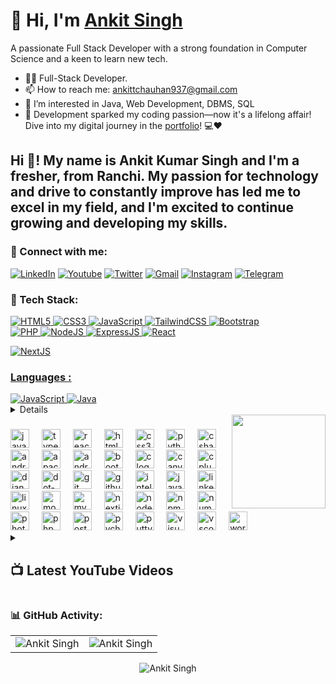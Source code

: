 <h1 align="left">👋 Hi, I'm <a href="https://ankitkrsinghportfolio.netlify.app/" target="_blank"> Ankit Singh </a></h1>
<p align="left">A passionate Full Stack Developer with a strong foundation in Computer Science and a keen to learn new tech.</p>

- 👨‍💻 Full-Stack Developer.
- 📫 How to reach me: [ankittchauhan937@gmail.com](ankittchauhan937@gmail.com)
- 👀 I’m interested in Java, Web Development, DBMS, SQL
- 🚀 Development sparked my coding passion—now it's a lifelong affair! Dive into my digital journey in the [portfolio](https://ankitkrsinghportfolio.netlify.app/)! 💻❤️

<h2 align="left">Hi 👋! My name is Ankit Kumar Singh and I'm a fresher, from Ranchi. My passion for technology and drive to constantly improve has led me to excel in my field, and I'm excited to continue growing and developing my skills.</h2>

<h3 align="left">📲 Connect with me:</h3>
<div align="left">
  <a href="https://www.linkedin.com/in/ankit-singh-441459231?utm_source=share&utm_campaign=share_via&utm_content=profile&utm_medium=ios_app"><img alt="LinkedIn" src="https://img.shields.io/badge/linkedin-%230077B5.svg?style=for-the-badge&logo=linkedin&logoColor=white"/></a>
     <a href="https://www.youtube.com/@dennycarlos5786/"><img alt="Youtube" src="https://img.shields.io/badge/youtube-D14836?style=for-the-badge&logo=youtube&logoColor=white"/></a>
   <a href="https://x.com/theankitsingh26"><img alt="Twitter" src="https://img.shields.io/badge/twitter-2CA5E0?style=for-the-badge&logo=twitter&logoColor=white" /></a>
  <a href="mailto:ankittchauhan937@gmail.com"><img alt="Gmail" src="https://img.shields.io/badge/Gmail-D14836?style=for-the-badge&logo=gmail&logoColor=white"/></a>
   <a href="https://www.instagram.com/ankitsingh.26?igsh=MWZucXNmMGtuNGppcQ%3D%3D&utm_source=qr"><img alt="Instagram" src="https://img.shields.io/badge/Instagram-E4405F?style=for-the-badge&logo=instagram&logoColor=white"/></a>
  <a href="https://t.me/+yTO2tA6PtRAxNTU9"><img alt="Telegram" src="https://img.shields.io/badge/Telegram-2CA5E0?style=for-the-badge&logo=telegram&logoColor=white" /></a>
 
</div>

<h3 align="left">🚀 Tech Stack:</h3>
<div align="left">
<a href="https://github.com/search?q=user%3AAnkitsingh2611+language%3Ahtml"><img alt="HTML5" src="https://img.shields.io/badge/html5-%23E34F26.svg?style=for-the-badge&logo=html5&logoColor=white"/>
<a href="https://github.com/search?q=user%3AAnkitsingh2611+language%3Acss"><img alt="CSS3" src="https://img.shields.io/badge/css3-%231572B6.svg?style=for-the-badge&logo=css3&logoColor=white"/> 
<a href="https://github.com/search?q=user%3AAnkitsingh2611+language%3Ajavascript"><img alt="JavaScript" src="https://img.shields.io/badge/javascript-%23323330.svg?style=for-the-badge&logo=javascript&logoColor=%23F7DF1E"/> 
<!-- <img alt="jQuery" src="https://img.shields.io/badge/jquery-%230769AD.svg?style=for-the-badge&logo=jquery&logoColor=white"/>  -->
<a href="https://github.com/search?q=user%3AAnkitsingh2611+language%3Atailwind"><img alt="TailwindCSS" src="https://img.shields.io/badge/Tailwind_CSS-38B2AC?style=for-the-badge&logo=tailwind-css&logoColor=white"/>
<a href="https://github.com/search?q=user%3AAnkitsingh2611+language%3Abootstrap"><img alt="Bootstrap" src="https://img.shields.io/badge/bootstrap-%23563D7C.svg?style=for-the-badge&logo=bootstrap&logoColor=white"/>

<br>
<a href="https://github.com/search?q=user%3AAnkitsingh2611+language%3Aphp"><img alt="PHP" src="https://img.shields.io/badge/php-%23777BB4.svg?style=for-the-badge&logo=php&logoColor=white"/>
<a href="https://github.com/search?q=user%3AAnkitsingh2611+language%3Anodejs"><img alt="NodeJS" src="https://img.shields.io/badge/node.js-%2343853D.svg?style=for-the-badge&logo=node-dot-js&logoColor=white"/>
<a href="https://github.com/search?q=user%3AAnkitsingh2611+language%3Aexpressjs"><img alt="ExpressJS" src="https://img.shields.io/badge/Express.js-000000?style=for-the-badge&logo=express&logoColor=white"/>
<a href="https://github.com/search?q=user%3AAnkitsingh2611+language%3Areact"><img alt="React" src="https://img.shields.io/badge/react-%2320232a.svg?style=for-the-badge&logo=react&logoColor=%2361DAFB"/>

<a href="https://github.com/search?q=user%3AAnkitsingh2611+language%3Anextjs"><img alt="NextJS" src="https://img.shields.io/badge/next.js-000000?style=for-the-badge&logo=nextdotjs&logoColor=white"/>

</div>

<h3 align="left">Languages :</h3>
<div align="left">
  <a href="https://github.com/search?q=user%3AAnkitsingh2611+language%3Ajavascript"><img alt="JavaScript" src="https://img.shields.io/badge/javascript-%23323330.svg?style=for-the-badge&logo=javascript&logoColor=%23F7DF1E"/> 
  <a href="https://github.com/search?q=user%3AAnkitsingh2611+language%3Ajava"><img alt="Java" src="https://img.shields.io/badge/java-%23ED8B00.svg?style=for-the-badge&logo=java&logoColor=white"/>
</div> 

        
<!-- <div align="left">
<!--   <img alt="MongoDB" src ="https://img.shields.io/badge/MongoDB-4EA94B?style=for-the-badge&logo=mongodb&logoColor=white"/> -->
<!--   <img alt="MySQL" src="https://img.shields.io/badge/mysql-%2300f.svg?style=for-the-badge&logo=mysql&logoColor=white"/> -->
<!--   <img alt="SQLite" src ="https://img.shields.io/badge/sqlite-%2307405e.svg?style=for-the-badge&logo=sqlite&logoColor=white"/>
</div><br/> --> 
<details> 
  <summary><h2>🛠️ My Favorite Tools</h2></summary>
  <!-- Some badges are from https://github.com/Ileriayo/markdown-badges -->

  <h3>👨‍💻 Programming and Markup Languages</h3>

  <p>
      <a href="https://github.com/search?q=user%3AAnkitsingh2611+language%3Ac"><img alt="C" src="https://img.shields.io/badge/c-%23323330.svg?style=for-the-badge&logo=c&logoColor=%23F7DF1E"></a>
      <a href="https://github.com/search?q=user%3AAnkitsingh2611+language%3Acpp"><img alt="C++" src="https://img.shields.io/badge/cpp-%23323330.svg?style=for-the-badge&logo=cpp&logoColor=%23F7DF1E"></a>
      <a href="https://github.com/search?q=user%3AAnkitsingh2611+language%3Acsharp"><img alt="C#" src="https://img.shields.io/badge/c#-%23323330.svg?style=for-the-badge&logo=c@&logoColor=%23F7DF1E"></a>
      <a href="https://github.com/search?q=user%3AAnkitsingh2611+language%3Ac"><img alt="CSS" src="https://img.shields.io/badge/css3-%231572B6.svg?style=for-the-badge&logo=css3&logoColor=white"></a>
      <a href="https://github.com/search?q=user%3AAnkitsingh2611+language%3Ahtml"><img alt="HTML" src="https://img.shields.io/badge/html5-%23E34F26.svg?style=for-the-badge&logo=html5&logoColor=white"></a>
      <a href="https://github.com/search?q=user%3AAnkitsingh2611+language%3Ajava"><img alt="Java" src="https://img.shields.io/badge/java-%23323330.svg?style=for-the-badge&logo=java&logoColor=%23F7DF1E"></a>
      <a href="https://github.com/search?q=user%3AAnkitsingh2611+language%3Ajavascript"><img alt="JavaScript" src="https://img.shields.io/badge/javascript-%23323330.svg?style=for-the-badge&logo=javascript&logoColor=%23F7DF1E"></a>
      <a href="https://github.com/search?q=user%3AAnkitsingh2611+language%3Anodejs"><img alt="Node.js" src="https://img.shields.io/badge/Node.js-43853D.svg?logo=node.js&logoColor=white"></a>
      <a href="https://github.com/search?q=user%3AAnkitsingh2611+language%3Aphp"><img alt="PHP" src="https://img.shields.io/badge/php-%23777BB4.svg?style=for-the-badge&logo=php&logoColor=white"></a>
      <a href="https://github.com/search?q=user%3AAnkitsingh2611+language%3Atailwind"><img alt="Tailwind" src="https://img.shields.io/badge/tailwind-777BB4.svg?logo=tailwind&logoColor=white"></a>
      <a href="https://github.com/search?q=user%3AAnkitsingh2611+language%3Abootstrap"><img alt="Bootstrap" src="https://img.shields.io/badge/bootstrap-777BB4.svg?logo=bootstrap&logoColor=white"></a>
      <a href="https://github.com/search?q=user%3AAnkitsingh2611+language%3Apython"><img alt="Python" src="https://img.shields.io/badge/Python-14354C.svg?logo=python&logoColor=white"></a>
      <a href="https://github.com/search?q=user%3AAnkitsingh2611+language%3Asql"><img alt="SQL" src="https://img.shields.io/badge/sql-%23323330.svg?style=for-the-badge&logo=sql&logoColor=%23F7DF1E"></a>
  </p>

  <h3>🧰 Frameworks and Libraries</h3>

  <p>
      <a href="#"><img alt="Bootstrap" src="https://img.shields.io/badge/Bootstrap-7952B3.svg?logo=bootstrap&logoColor=white"></a>
      <a href="#"><img alt="Express.js" src="https://img.shields.io/badge/Express.js-404d59.svg?logo=express&logoColor=white"></a>
      <a href="#"><img alt="GitHub Actions" src="https://img.shields.io/badge/GitHub%20Actions-2671E5.svg?logo=github%20actions&logoColor=white"></a>
      <a href="#"><img alt="NumPy" src="https://img.shields.io/badge/Numpy-013243.svg?logo=numpy&logoColor=white"></a>
      <a href="#"><img alt="Pandas" src="https://img.shields.io/badge/Pandas-150458.svg?logo=pandas&logoColor=white"></a>
      <a href="#"><img alt="React" src="https://img.shields.io/badge/React-20232a.svg?logo=react&logoColor=%2361DAFB"></a>
      <a href="#"><img alt="Wordpress" src="https://img.shields.io/badge/Wordpress-21759B?logo=wordpress&logoColor=white"></a>
  </p>

  <h3>🗄️ Databases and Cloud Hosting</h3>

  <p>
      <a href="#"><img alt="GitHub Pages" src="https://img.shields.io/badge/GitHub%20Pages-327FC7.svg?logo=github&logoColor=white"></a>
      <a href="#"><img alt="MongoDB" src ="https://img.shields.io/badge/MongoDB-4ea94b.svg?logo=mongodb&logoColor=white"></a>
      <a href="#"><img alt="MySQL" src="https://img.shields.io/badge/MySQL-00f.svg?logo=mysql&logoColor=white"></a>
      <a href="#"><img alt="PostgreSQL" src ="https://img.shields.io/badge/PostgreSQL-316192.svg?logo=postgresql&logoColor=white"></a>
      <a href="#"><img alt="SQLite" src ="https://img.shields.io/badge/SQLite-07405e.svg?logo=sqlite&logoColor=white"></a>
      <a href="#"><img alt="Vercel" src="https://img.shields.io/badge/Vercel-000000.svg?logo=vercel&logoColor=white"></a>
  </p>

  <h3>💻 Software and Tools</h3>

  <p>
      <a href="#"><img alt="Android Studio" src="https://img.shields.io/badge/Android%20Studio-008678.svg?logo=android-studio&logoColor=white"></a>
      <a href="#"><img alt="Discord" src="https://img.shields.io/badge/-Discord-5865F2.svg?logo=discord&logoColor=white"></a>
      <a href="#"><img alt="Git" src="https://img.shields.io/badge/Git-F05033.svg?logo=git&logoColor=white"></a>
      <a href="#"><img alt="GitHub Desktop" src="https://img.shields.io/badge/GitHub%20Desktop-8034A9.svg?logo=github&logoColor=white"></a>
      <a href="#"><img alt="Jupyter" src="https://img.shields.io/badge/Jupyter-F37626.svg?logo=Jupyter&logoColor=white"></a>
      <a href="#"><img alt="Photopea" src="https://img.shields.io/badge/Photopea-18A497?logo=photopea&logoColor=white"></a>
      <a href="#"><img alt="Postman" src="https://img.shields.io/badge/Postman-FF6C37?logo=postman&logoColor=white"></a>
      <a href="#"><img alt="Stack Overflow" src="https://img.shields.io/badge/-Stack%20Overflow-FE7A16?logo=stack-overflow&logoColor=white"></a>
      <a href="#"><img alt="Visual Studio Code" src="https://img.shields.io/badge/Visual%20Studio%20Code-0078d7.svg?logo=visual-studio-code&logoColor=white"></a>
  </p>
</details>


<img align="right" height="150" src="https://camo.githubusercontent.com/7de37139d0b4c1ce40865e799b446c0e963a3dd8fb68d239707237c40604fa3d/68747470733a2f2f63646e2e6472696262626c652e636f6d2f75736572732f3733303730332f73637265656e73686f74732f363538313234332f6176656e746f2e676966"  />

###

<div align="left">
  <img src="https://cdn.jsdelivr.net/gh/devicons/devicon/icons/javascript/javascript-original.svg" height="30" alt="javascript logo"  />
  <img width="12" />
  <img src="https://cdn.jsdelivr.net/gh/devicons/devicon/icons/typescript/typescript-original.svg" height="30" alt="typescript logo"  />
  <img width="12" />
  <img src="https://cdn.jsdelivr.net/gh/devicons/devicon/icons/react/react-original.svg" height="30" alt="react logo"  />
  <img width="12" />
  <img src="https://cdn.jsdelivr.net/gh/devicons/devicon/icons/html5/html5-original.svg" height="30" alt="html5 logo"  />
  <img width="12" />
  <img src="https://cdn.jsdelivr.net/gh/devicons/devicon/icons/css3/css3-original.svg" height="30" alt="css3 logo"  />
  <img width="12" />
  <img src="https://cdn.jsdelivr.net/gh/devicons/devicon/icons/python/python-original.svg" height="30" alt="python logo"  />
  <img width="12" />
  <img src="https://cdn.jsdelivr.net/gh/devicons/devicon/icons/csharp/csharp-original.svg" height="30" alt="csharp logo"  />
  <img width="12" />
  <img src="https://cdn.jsdelivr.net/gh/devicons/devicon/icons/android/android-original.svg" height="30" alt="android logo"  />
  <img width="12" />
  <img src="https://cdn.jsdelivr.net/gh/devicons/devicon/icons/apache/apache-original.svg" height="30" alt="apache logo"  />
  <img width="12" />
  <img src="https://cdn.jsdelivr.net/gh/devicons/devicon/icons/androidstudio/androidstudio-original.svg" height="30" alt="androidstudio logo"  />
  <img width="12" />
  <img src="https://cdn.jsdelivr.net/gh/devicons/devicon/icons/bootstrap/bootstrap-original.svg" height="30" alt="bootstrap logo"  />
  <img width="12" />
  <img src="https://cdn.jsdelivr.net/gh/devicons/devicon/icons/c/c-original.svg" height="30" alt="c logo"  />
  <img width="12" />
  <img src="https://cdn.jsdelivr.net/gh/devicons/devicon/icons/canva/canva-original.svg" height="30" alt="canva logo"  />
  <img width="12" />
  <img src="https://cdn.jsdelivr.net/gh/devicons/devicon/icons/cplusplus/cplusplus-original.svg" height="30" alt="cplusplus logo"  />
  <img width="12" />
  <img src="https://cdn.jsdelivr.net/gh/devicons/devicon/icons/django/django-plain.svg" height="30" alt="django logo"  />
  <img width="12" />
  <img src="https://cdn.jsdelivr.net/gh/devicons/devicon/icons/dot-net/dot-net-original.svg" height="30" alt="dot-net logo"  />
  <img width="12" />
  <img src="https://cdn.jsdelivr.net/gh/devicons/devicon/icons/git/git-original.svg" height="30" alt="git logo"  />
  <img width="12" />
  <img src="https://cdn.jsdelivr.net/gh/devicons/devicon/icons/github/github-original.svg" height="30" alt="github logo"  />
  <img width="12" />
  <img src="https://cdn.jsdelivr.net/gh/devicons/devicon/icons/intellij/intellij-original.svg" height="30" alt="intellij logo"  />
  <img width="12" />
  <img src="https://cdn.jsdelivr.net/gh/devicons/devicon/icons/java/java-original.svg" height="30" alt="java logo"  />
  <img width="12" />
  <img src="https://cdn.jsdelivr.net/gh/devicons/devicon/icons/linkedin/linkedin-original.svg" height="30" alt="linkedin logo"  />
  <img width="12" />
  <img src="https://cdn.jsdelivr.net/gh/devicons/devicon/icons/linux/linux-original.svg" height="30" alt="linux logo"  />
  <img width="12" />
  <img src="https://cdn.jsdelivr.net/gh/devicons/devicon/icons/mongodb/mongodb-original.svg" height="30" alt="mongodb logo"  />
  <img width="12" />
  <img src="https://cdn.jsdelivr.net/gh/devicons/devicon/icons/mysql/mysql-original.svg" height="30" alt="mysql logo"  />
  <img width="12" />
  <img src="https://cdn.jsdelivr.net/gh/devicons/devicon/icons/nextjs/nextjs-original.svg" height="30" alt="nextjs logo"  />
  <img width="12" />
  <img src="https://cdn.jsdelivr.net/gh/devicons/devicon/icons/nodejs/nodejs-original.svg" height="30" alt="nodejs logo"  />
  <img width="12" />
  <img src="https://cdn.jsdelivr.net/gh/devicons/devicon/icons/npm/npm-original-wordmark.svg" height="30" alt="npm logo"  />
  <img width="12" />
  <img src="https://cdn.jsdelivr.net/gh/devicons/devicon/icons/numpy/numpy-original.svg" height="30" alt="numpy logo"  />
  <img width="12" />
  <img src="https://cdn.jsdelivr.net/gh/devicons/devicon/icons/photoshop/photoshop-plain.svg" height="30" alt="photoshop logo"  />
  <img width="12" />
  <img src="https://cdn.jsdelivr.net/gh/devicons/devicon/icons/php/php-original.svg" height="30" alt="php logo"  />
  <img width="12" />
  <img src="https://cdn.jsdelivr.net/gh/devicons/devicon/icons/postgresql/postgresql-original.svg" height="30" alt="postgresql logo"  />
  <img width="12" />
  <img src="https://cdn.jsdelivr.net/gh/devicons/devicon/icons/pycharm/pycharm-original.svg" height="30" alt="pycharm logo"  />
  <img width="12" />
  <img src="https://cdn.jsdelivr.net/gh/devicons/devicon/icons/putty/putty-original.svg" height="30" alt="putty logo"  />
  <img width="12" />
  <img src="https://cdn.jsdelivr.net/gh/devicons/devicon/icons/visualstudio/visualstudio-plain.svg" height="30" alt="visualstudio logo"  />
  <img width="12" />
  <img src="https://cdn.jsdelivr.net/gh/devicons/devicon/icons/vscode/vscode-original.svg" height="30" alt="vscode logo"  />
  <img width="12" />
  <img src="https://cdn.jsdelivr.net/gh/devicons/devicon/icons/wordpress/wordpress-original.svg" height="30" alt="wordpress logo"  />
</div>




<details> 
  <summary><h2>📺 Latest YouTube Videos</h2></summary> 
<!-- BEGIN YOUTUBE-CARDS -->
[![Netflix Clone](https://ytcards.demolab.com/?id=oMwVo74-IsI&title=Netflix+Clone&lang=en&timestamp=1713244976&background_color=%230d1117&title_color=%23ffffff&stats_color=%23dedede&max_title_lines=1&width=250&border_radius=5 "Netflix Clone")](https://www.youtube.com/watch?v=oMwVo74-IsI)
[![AnkitWordpress](https://ytcards.demolab.com/?id=LL8sz3bEVyI&title=AnkitWordpress&lang=en&timestamp=1713645780&background_color=%230d1117&title_color=%23ffffff&stats_color=%23dedede&max_title_lines=1&width=250&border_radius=5 "AnkitWordpress")](https://www.youtube.com/watch?v=LL8sz3bEVyI)
[![CodeAnkit – Learn Coding](https://ytcards.demolab.com/?id=0lSkYXjpWwA&title=CodeAnkit+%E2%80%93+Learn+Coding&lang=en&timestamp=1713645844&background_color=%230d1117&title_color=%23ffffff&stats_color=%23dedede&max_title_lines=1&width=250&border_radius=5 "CodeAnkit – Learn Coding")](https://www.youtube.com/watch?v=0lSkYXjpWwA)
[![Webcam using PHP Laravel capture image & upload on postgresql](https://ytcards.demolab.com/?id=Zc6sjytxAug&title=Webcam+using+PHP+Laravel+capture+image+%26+upload+on+postgresql&lang=en&timestamp=1714674198&background_color=%230d1117&title_color=%23ffffff&stats_color=%23dedede&max_title_lines=1&width=250&border_radius=5 "Webcam using PHP Laravel capture image & upload on postgresql")](https://www.youtube.com/watch?v=Zc6sjytxAug)
[![Spotify Clone](https://ytcards.demolab.com/?id=ODxKDDkZT0s&title=Spotify+Clone&lang=en&timestamp=1715273609&background_color=%230d1117&title_color=%23ffffff&stats_color=%23dedede&max_title_lines=1&width=250&border_radius=5 "Spotify Clone")](https://www.youtube.com/watch?v=ODxKDDkZT0s)
[![Hosted a tailwind css landing page](https://ytcards.demolab.com/?id=aY0VN8Y4Qdg&title=Hosted+a+tailwind+css+landing+page&lang=en&timestamp=1715274034&background_color=%230d1117&title_color=%23ffffff&stats_color=%23dedede&max_title_lines=1&width=250&border_radius=5 "Hosted a tailwind css landing page")](https://www.youtube.com/watch?v=aY0VN8Y4Qdg)
<!-- END YOUTUBE-CARDS -->

  
  <a href="https://www.youtube.com/@dennycarlos5786?sub_confirmation=1"></a>
  
</details>








<h3 align="left">📊 GitHub Activity:</h3>
<table>
  <tr>
<!--     <td><img src="https://github-readme-stats.vercel.app/api?username=ankitsingh2611&show_icons=true&theme=dark&locale=en" alt="Ankit Singh" /></td> -->
    <td><img src="https://github-readme-stats.vercel.app/api?username=ankitsingh2611&include_all_commits=true&count_private=true&show_icons=true&line_height=20&title_color=7A7ADB&icon_color=2234AE&text_color=D3D3D3&bg_color=0,000000,130F40" alt="Ankit Singh" />
    </td>
<!--     <td><img src="https://github-readme-stats.vercel.app/api/top-langs?username=ankitsingh2611&show_icons=true&theme=dark&locale=en&layout=compact" alt="Ankit Singh" /></td> -->
     <td><img src="https://github-readme-stats.vercel.app/api/top-langs?username=ankitsingh2611&show_icons=true&locale=en&layout=compact&title_color=7A7ADB&icon_color=2234AE&text_color=D3D3D3&bg_color=0,000000,130F40" alt="Ankit Singh" /></td>
  </tr>
</table>

<div align="center">
<!-- <p><img align="center" src="https://github-readme-streak-stats.herokuapp.com/?user=ankitsingh2611&theme=dark" alt="Ankit Singh" /></p> -->
  <p><img align="center" src="https://github-readme-streak-stats.herokuapp.com/?user=ankitsingh2611&" alt="Ankit Singh" /></p>
  </div>

